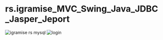 # rs.igramise_MVC_Swing_Java_JDBC_Jasper_Jeport
![igramise rs mysql](https://user-images.githubusercontent.com/28143840/34130654-ef94c414-e448-11e7-8559-ae507e18873f.png)
![login](https://user-images.githubusercontent.com/28143840/34130786-6d646ca0-e449-11e7-92a7-86f3fb511724.png)
